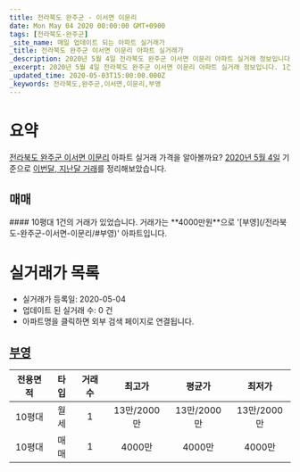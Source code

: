 ```yaml
---
title: 전라북도 완주군 - 이서면 이문리
date: Mon May 04 2020 00:00:00 GMT+0900
tags: [전라북도-완주군]
_site_name: 매일 업데이트 되는 아파트 실거래가
_title: 전라북도 완주군 이서면 이문리 아파트 실거래가
_description: 2020년 5월 4일 전라북도 완주군 이서면 이문리 아파트 실거래 정보입니다. 1건 아파트 정보가 있습니다.
_excerpt: 2020년 5월 4일 전라북도 완주군 이서면 이문리 아파트 실거래 정보입니다. 1건 아파트 정보가 있습니다.
_updated_time: 2020-05-03T15:00:00.000Z
_keywords: 전라북도,완주군,이서면,이문리,부영
---
```





# 요약
<ins>전라북도 완주군 이서면 이문리</ins> 아파트 실거래 가격을 알아볼까요? <ins>2020년 5월 4일</ins> 기준으로 <ins>이번달, 지난달 거래</ins>를 정리해보았습니다.

## 매매
<div class="container">
<div class="twelve columns" markdown="1">
#### 10평대
1건의 거래가 있었습니다. 거래가는 **4000만원**으로 '[부영](/전라북도-완주군-이서면-이문리/#부영)' 아파트입니다.
</div>
</div>



# 실거래가 목록
- 실거래가 등록일: 2020-05-04
- 업데이트 된 실거래 수: 0 건
- 아파트명을 클릭하면 외부 검색 페이지로 연결됩니다.

## [부영](#부영)

|전용면적|타입|거래수|최고가|평균가|최저가|
|:---:|:---:|:---:|:---:|:---:|:---:|
|10평대|<span class="deal-type-3">월세</span>|1|13만/2000만|13만/2000만|13만/2000만|
|10평대|<span class="deal-type-1">매매</span>|1|4000만|4000만|4000만|

<br/>



